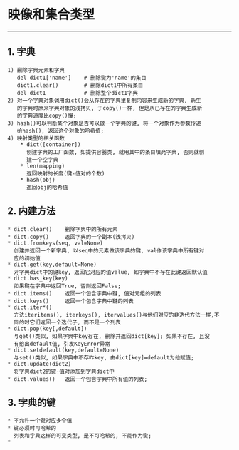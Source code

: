 # **映像和集合类型**
***



## **1. 字典**
    1) 删除字典元素和字典
       del dict1['name']    # 删除键为'name'的条目
       dict1.clear()        # 删除dict1中所有条目
       del dict1            # 删除整个dict1字典
    2) 对一个字典对象调用dict()会从存在的字典里复制内容来生成新的字典, 新生
       的字典时原来字典对象的浅拷贝, 于copy()一样, 但是从已存在的字典生成新
       的字典速度比copy()慢;
    3) hash()可以判断某个对象是否可以做一个字典的键, 将一个对象作为参数传递
       给hash(), 返回这个对象的哈希值;
    4) 映射类型的相关函数
        * dict([container])
          创建字典的工厂函数, 如提供容器类, 就用其中的条目填充字典, 否则就创
          建一个空字典
        * len(mapping)
          返回映射的长度(键-值对的个数)
        * hash(obj)
          返回obj的哈希值



## **2. 内建方法**
    * dict.clear()    删除字典中的所有元素
    * dict.copy()     返回字典的一个副本(浅拷贝)
    * dict.fromkeys(seq, val=None)
      创建并返回一个新字典, 以seq中的元素做该字典的键, val作该字典中所有键对
      应的初始值
    * dict.get(key,default=None)
      对字典dict中的键key, 返回它对应的值value, 如字典中不存在此键返回默认值
    * dict.has_key(key)
      如果键在字典中返回True, 否则返回False;
    * dict.items()    返回一个包含字典中键, 值对元组的列表
    * dict.keys()     返回一个包含字典中键的列表
    * dict.iter*()
      方法iteritems(), iterkeys(), itervalues()与他们对应的非迭代方法一样,不
      同的时它们返回一个迭代子, 而不是一个列表
    * dict.pop(key[,default])
      与get()类似, 如果字典中key存在, 删除并返回dict[key]; 如果不存在, 且没
      有给出default值, 引发KeyError异常
    * dict.setdefault(key,default=None)
      与set()类似, 如果字典中不存咋key, 由dict[key]=default为他赋值;
    * dict.update(dict2)
      将字典dict2的键-值对添加到字典dict中
    * dict.values()   返回一个包含字典中所有值的列表;




## **3. 字典的键**
    * 不允许一个键对应多个值
    * 键必须时可哈希的
      列表和字典这样的可变类型, 是不可哈希的, 不能作为键;
    * 
